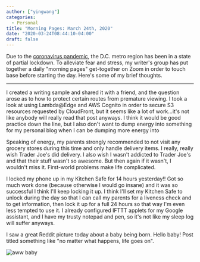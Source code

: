 ```yaml
---
author: ["yingwang"]
categories:
  - Personal
title: "Morning Pages: March 24th, 2020"
date: "2020-03-24T08:44:10-04:00"
draft: false
---
```


Due to the [coronavirus
pandemic](https://en.wikipedia.org/wiki/2019-20_coronavirus_pandemic), the D.C.
metro region has been in a state of partial lockdown. To alleviate fear and
stress, my writer's group has put together a daily "morning pages" get-together
on Zoom in order to touch base before starting the day. Here's some of my brief
thoughts.

---

I created a writing sample and shared it with a friend, and the question arose
as to how to protect certain routes from premature viewing. I took a look at
using Lambda@Edge and AWS Cognito in order to secure S3 resources requested by
CloudFront, but it seems like a lot of work...it's not like anybody will really
read that post anyways. I think it would be good practice down the line, but I
also don't want to dump energy into something for my personal blog when I can be
dumping more energy into

Speaking of energy, my parents strongly recommended to not visit any grocery
stores during this time and only handle delivery items. I really, really wish
Trader Joe's did delivery. I also wish I wasn't addicted to Trader Joe's and
that their stuff wasn't so awesome. But then again if it wasn't, I wouldn't miss
it. First-world problems make life complicated.

I locked my phone up in my Kitchen Safe for 14 hours yesterday!! Got so much
work done (because otherwise I would go insane) and it was so successful I think
I'll keep locking it up. I think I'll set my Kitchen Safe to unlock during the
day so that I can call my parents for a liveness check and to get information,
then lock it up for a full 24 hours so that way I'm even less tempted to use it.
I already configured IFTTT applets for my Google assistant, and I have my trusty
notepad and pen, so it's not like my sleep log will suffer anyways.

I saw a great Reddit picture today about a baby being born. Hello baby! Post
titled something like "no matter what happens, life goes on".

![aww baby](/img/posts/2020/03/24/morning_pages.jpg)
